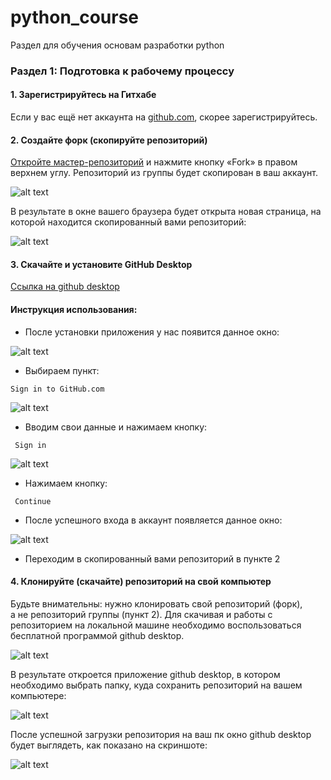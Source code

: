 # python_course
Раздел для обучения основам разработки python

### Раздел 1: Подготовка к рабочему процессу

#### 1. Зарегистрируйтесь на Гитхабе

Если у вас ещё нет аккаунта на [github.com](https://github.com/join), скорее зарегистрируйтесь.

#### 2. Создайте форк (скопируйте репозиторий)

[Откройте мастер-репозиторий](https://github.com/jdt-w/python_course) и нажмите кнопку «Fork» в правом верхнем углу. Репозиторий из группы будет скопирован в ваш аккаунт. 

![alt text](screenshots/1.jpg)

В результате в окне вашего браузера будет открыта новая страница, на которой находится скопированный вами репозиторий: 

![alt text](screenshots/2.jpg)

#### 3. Скачайте и установите GitHub Desktop

[Ссылка на github desktop](https://desktop.github.com/)

#### Инструкция использования:

* После установки приложения у нас появится данное окно: 

![alt text](screenshots/3.jpg)

* Выбираем пункт:
```
Sign in to GitHub.com
```

![alt text](screenshots/4.jpg)

* Вводим свои данные и нажимаем кнопку:
```
 Sign in
```

![alt text](screenshots/5.jpg)

* Нажимаем кнопку:
```
 Continue
``` 

* После успешного входа в аккаунт появляется данное окно:

![alt text](screenshots/6.jpg)


* Переходим в скопированный вами репозиторий в пункте 2

#### 4. Клонируйте (скачайте) репозиторий на свой компьютер

Будьте внимательны: нужно клонировать свой репозиторий (форк), а не репозиторий группы (пункт 2). Для скачивая и работы с репозиторием на локальной машине необходимо воспользоваться бесплатной программой github desktop.

![alt text](screenshots/7.jpg)

В результате откроется приложение github desktop, в котором необходимо выбрать папку, куда сохранить репозиторий на вашем компьютере: 

![alt text](screenshots/8.jpg)

После успешной загрузки репозитория на ваш пк окно github desktop будет выглядеть, как показано на скриншоте:

![alt text](screenshots/9.jpg)



